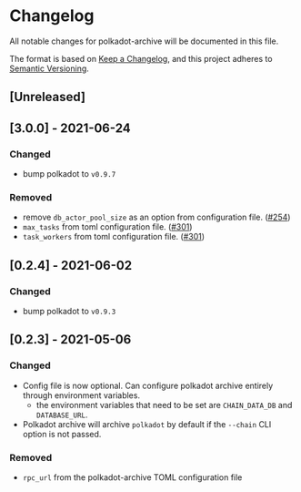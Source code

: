 # Changelog

All notable changes for polkadot-archive will be documented in this file.

The format is based on [Keep a Changelog](https://keepachangelog.com/en/1.0.0/),
and this project adheres to [Semantic Versioning](https://semver.org/spec/v2.0.0.html).

## [Unreleased]

## [3.0.0] - 2021-06-24
### Changed
- bump polkadot to `v0.9.7`

### Removed
- remove `db_actor_pool_size` as an option from configuration file. ([#254](https://github.com/paritytech/substrate-archive/commit/36d955d379b1fdfb0ff063dce394d8a4d6430323))
- `max_tasks` from toml configuration file. ([#301](https://github.com/paritytech/substrate-archive/commit/f2a4b408123c5e64be04e70a890b1354475d812d))
- `task_workers` from toml configuration file. ([#301](https://github.com/paritytech/substrate-archive/commit/f2a4b408123c5e64be04e70a890b1354475d812d))

## [0.2.4] - 2021-06-02
### Changed
- bump polkadot to `v0.9.3`

## [0.2.3] - 2021-05-06
### Changed
- Config file is now optional. Can configure polkadot archive entirely through environment variables.
  - the environment variables that need to be set are `CHAIN_DATA_DB` and `DATABASE_URL`.
- Polkadot archive will archive `polkadot` by default if the `--chain` CLI option is not passed.

### Removed
- `rpc_url` from the polkadot-archive TOML configuration file


